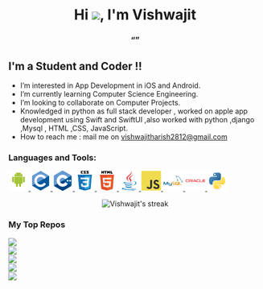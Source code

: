 <h1 align="center">Hi <img src="https://raw.githubusercontent.com/MartinHeinz/MartinHeinz/master/wave.gif" width="30px">, I'm Vishwajit </h1>
<h3 align="center">“”</h3>

## I'm a Student and Coder !!
- I’m interested in App Development in iOS and Android.<br/>
- I’m currently learning Computer Science Engineering.<br/>
- I’m looking to collaborate on Computer Projects.<br/>
- Knowledged in python as full stack developer , worked on apple app development using Swift and SwiftUI ,also worked with python ,django ,Mysql , HTML ,CSS, JavaScript.<br/>
- How to reach me : mail me on vishwajitharish2812@gmail.com <br/>



### Languages and Tools:

<p align="left"> <a href="https://developer.android.com" target="_blank" rel="noreferrer"> <img src="https://raw.githubusercontent.com/devicons/devicon/master/icons/android/android-original-wordmark.svg" alt="android" width="40" height="40"/> </a> <a href="https://www.cprogramming.com/" target="_blank" rel="noreferrer"> <img src="https://raw.githubusercontent.com/devicons/devicon/master/icons/c/c-original.svg" alt="c" width="40" height="40"/> </a> <a href="https://www.w3schools.com/cpp/" target="_blank" rel="noreferrer"> <img src="https://raw.githubusercontent.com/devicons/devicon/master/icons/cplusplus/cplusplus-original.svg" alt="cplusplus" width="40" height="40"/> </a> <a href="https://www.w3schools.com/css/" target="_blank" rel="noreferrer"> <img src="https://raw.githubusercontent.com/devicons/devicon/master/icons/css3/css3-original-wordmark.svg" alt="css3" width="40" height="40"/> </a> <a href="https://www.w3.org/html/" target="_blank" rel="noreferrer"> <img src="https://raw.githubusercontent.com/devicons/devicon/master/icons/html5/html5-original-wordmark.svg" alt="html5" width="40" height="40"/> </a> <a href="https://www.java.com" target="_blank" rel="noreferrer"> <img src="https://raw.githubusercontent.com/devicons/devicon/master/icons/java/java-original.svg" alt="java" width="40" height="40"/> </a> <a href="https://developer.mozilla.org/en-US/docs/Web/JavaScript" target="_blank" rel="noreferrer"> <img src="https://raw.githubusercontent.com/devicons/devicon/master/icons/javascript/javascript-original.svg" alt="javascript" width="40" height="40"/> </a> <a href="https://www.mysql.com/" target="_blank" rel="noreferrer"> <img src="https://raw.githubusercontent.com/devicons/devicon/master/icons/mysql/mysql-original-wordmark.svg" alt="mysql" width="40" height="40"/> </a> <a href="https://www.oracle.com/" target="_blank" rel="noreferrer"> <img src="https://raw.githubusercontent.com/devicons/devicon/master/icons/oracle/oracle-original.svg" alt="oracle" width="40" height="40"/> </a> <a href="https://www.python.org" target="_blank" rel="noreferrer"> <img src="https://raw.githubusercontent.com/devicons/devicon/master/icons/python/python-original.svg" alt="SwiftUI" width="40" height="40"/> </a> </p>


  <p align="center">
        <img alt="Vishwajit's streak" src="https://github-readme-streak-stats.herokuapp.com/?user=vishwjit22154&theme=black-ice&hide_border=true&stroke=0000&background=060A0CD0"/>
    </a>
</p>

### My Top Repos
<img align="left" src="https://github-readme-stats.vercel.app/api/pin/?username=vishwjit22154&theme=radical&repo=WeatherApp" /> <br/>
<img align="left" src="https://github-readme-stats.vercel.app/api/pin/?username=vishwjit22154&theme=radical&repo=covid-bed-allotment-system" /> <br/>
<img align="left" src="https://github-readme-stats.vercel.app/api/pin/?username=vishwjit22154&theme=radical&repo=QES-Internship" /> <br/>
<img align="left" src="https://github-readme-stats.vercel.app/api/pin/?username=vishwjit22154&theme=radical&repo=Dodge-game" /> <br/>
<img align="left" src="https://github-readme-stats.vercel.app/api/pin/?username=vishwjit22154&theme=radical&repo=Eit-bit" /> <br/>

[website]: https://portfoliovishwajit22.s3.ap-south-1.amazonaws.com/Portfolio2/index.html
[instagram]: https://instagram.com/reddy_vishwajit
[linkedin]: https://www.linkedin.com/in/vishwajit25
